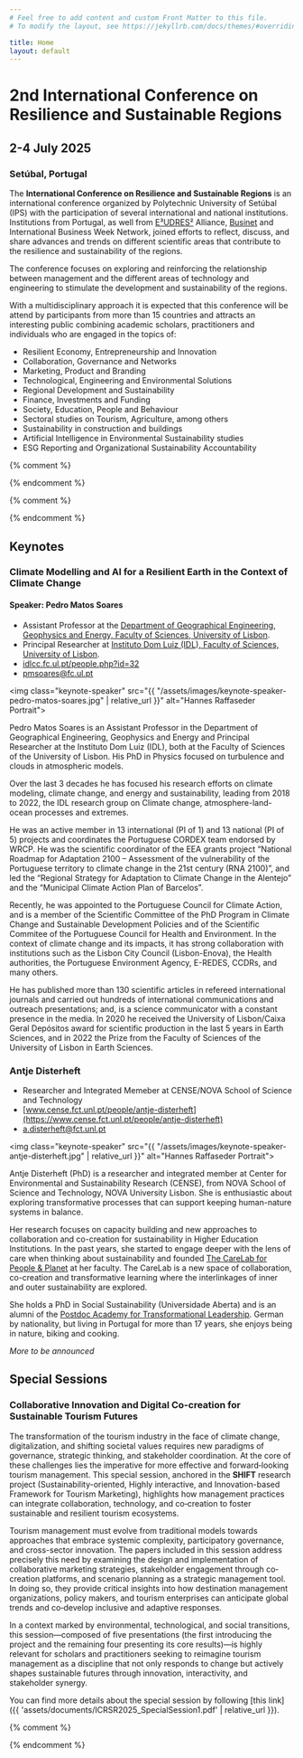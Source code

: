 ```yaml
---
# Feel free to add content and custom Front Matter to this file.
# To modify the layout, see https://jekyllrb.com/docs/themes/#overriding-theme-defaults

title: Home
layout: default
---
```


# 2nd International Conference on Resilience and Sustainable Regions

## 2-4 July 2025
### Setúbal, Portugal

The **International Conference on Resilience and Sustainable Regions** is an international conference organized by Polytechnic University of Setúbal (IPS) with the participation of several international and national institutions. Institutions from Portugal, as well from [E³UDRES²](https://eudres.eu/) Alliance, [Businet](https://www.businet.org.uk/) and International Business Week Network, joined efforts to reflect, discuss, and share advances and trends on different scientific areas that contribute to the resilience and sustainability of the regions.

The conference focuses on exploring and reinforcing the relationship between management and the different areas of technology and engineering to stimulate the development and sustainability of the regions.
 
With a multidisciplinary approach it is expected that this conference will be attend by participants from more than 15 countries and attracts an interesting public combining academic scholars, practitioners and individuals who are engaged in the topics of:
- Resilient Economy, Entrepreneurship and Innovation
- Collaboration, Governance and Networks
- Marketing, Product and Branding
- Technological, Engineering and Environmental Solutions
- Regional Development and Sustainability
- Finance, Investments and Funding
- Society, Education, People and Behaviour
- Sectoral studies on Tourism, Agriculture, among others
- Sustainability in construction and buildings
- Artificial Intelligence in Environmental Sustainability studies
- ESG Reporting and Organizational Sustainability Accountability

{% comment %}
<!-- ## Registration
Registration is now open. You can find all the details at the [Attending]({{ 'attending' | relative_url }}) page. -->
{% endcomment %}

{% comment %}
<!-- ## Submissions

### **Abstract Submission Deadline**: ~~8 September 2023~~ 2 October 2023
Abstracts submitted to the ICRSR 2023 will be reviewed by the scientific committees of the conference. The accepted abstracts will be published in the conference's **Abstracts Book**. 

[More details]({{ 'submissions/#abstracts' | relative_url }}) -->

<!-- ### **Full Paper Submission Deadline**: 4 December 2023
Authors of accepted and registed abstracts are also encouraged to submit a full paper to be reviewed by the scientific committees of the conference. The selected full papers will be published in the [Proceedings](https://www.mdpi.com/journal/proceedings) journal by MDPI.

[More details]({{ 'submissions/#fullpapers' | relative_url }}) -->
{% endcomment %}

<article id="keynotes" markdown="1">

## Keynotes

<section id="keynote1" markdown="1">

### Climate Modelling and AI for a Resilient Earth in the Context of Climate Change

#### Speaker: Pedro Matos Soares
- Assistant Professor at the [Department of Geographical Engineering, Geophysics and Energy, Faculty of Sciences, University of Lisbon](https://ciencias.ulisboa.pt/en/degge).
- Principal Researcher at [Instituto Dom Luiz (IDL), Faculty of Sciences, University of Lisbon](https://idl.ciencias.ulisboa.pt/).
- <i class="fa-solid fa-building-columns"></i> [idlcc.fc.ul.pt/people.php?id=32](https://idlcc.fc.ul.pt/people.php?id=32)
- <i class="fa-solid fa-envelope"></i> [pmsoares@fc.ul.pt](mailto:pmsoares@fc.ul.pt)

<img class="keynote-speaker" src="{{ "/assets/images/keynote-speaker-pedro-matos-soares.jpg" | relative_url }}" alt="Hannes Raffaseder Portrait">

Pedro Matos Soares is an Assistant Professor in the Department of Geographical Engineering, Geophysics and Energy and Principal Researcher at the Instituto Dom Luiz (IDL), both at the Faculty of Sciences of the University of Lisbon. His PhD in Physics focused on turbulence and clouds in atmospheric models.

Over the last 3 decades he has focused his research efforts on climate modeling, climate change, and energy and sustainability, leading from 2018 to 2022, the IDL research group on Climate change, atmosphere-land-ocean processes and extremes.

He was an active member in 13 international (PI of 1) and 13 national (PI of 5) projects and coordinates the Portuguese CORDEX team endorsed by WRCP. He was the scientific coordinator of the EEA grants project “National Roadmap for Adaptation 2100 – Assessment of the vulnerability of the Portuguese territory to climate change in the 21st century (RNA 2100)”, and led the “Regional Strategy for Adaptation to Climate Change in the Alentejo” and the “Municipal Climate Action Plan of Barcelos”.

Recently, he was appointed to the Portuguese Council for Climate Action, and is a member of the Scientific Committee of the PhD Program in Climate Change and Sustainable Development Policies and of the Scientific Commitee of the Portuguese Council for Health and Environment. In the context of climate change and its impacts, it has strong collaboration with institutions such as the Lisbon City Council (Lisbon-Enova), the Health authorities, the Portuguese Environment Agency, E-REDES, CCDRs, and many others.

He has published more than 130 scientific articles in refereed international journals and carried out hundreds of international communications and outreach presentations; and, is a science communicator with a constant presence in the media. In 2020 he received the University of Lisbon/Caixa Geral Depósitos award for scientific production in the last 5 years in Earth Sciences, and in 2022 the Prize from the Faculty of Sciences of the University of Lisbon in Earth Sciences.

</section>

<section id="keynote2" markdown="1">

### Antje Disterheft
- Researcher and Integrated Memeber at CENSE/NOVA School of Science and Technology
- <i class="fa-solid fa-building-columns"></i> [www.cense.fct.unl.pt/people/antje-disterheft](https://www.cense.fct.unl.pt/people/antje-disterheft)
- <i class="fa-solid fa-envelope"></i> [a.disterheft@fct.unl.pt](mailto:a.disterheft@fct.unl.pt)

<img class="keynote-speaker" src="{{ "/assets/images/keynote-speaker-antje-disterheft.jpg" | relative_url }}" alt="Hannes Raffaseder Portrait">

Antje Disterheft (PhD) is a researcher and integrated member at Center for Environmental and Sustainability Research (CENSE), from NOVA School of Science and Technology, NOVA University Lisbon. She is enthusiastic about exploring transformative processes that can support keeping human-nature systems in balance.

Her research focuses on capacity building and new approaches to collaboration and co-creation for sustainability in Higher Education Institutions. In the past years, she started to engage deeper with the lens of care when thinking about sustainability and founded [The CareLab for People & Planet](https://the-care-lab.org) at her faculty. The CareLab is a new space of collaboration, co-creation and transformative learning where the interlinkages of inner and outer sustainability are explored.

She holds a PhD in Social Sustainability (Universidade Aberta) and is an alumni of the [Postdoc Academy for Transformational Leadership](https://www.bosch-stiftung.de/en/project/postdoc-academy-transformational-leadership). German by nationality, but living in Portugal for more than 17 years, she enjoys being in nature, biking and cooking.

</section>

*More to be announced*
</article>

<article id="specialsessions" markdown="1">

## Special Sessions

<section id="roundtable1" markdown="1">

### Collaborative Innovation and Digital Co-creation for Sustainable Tourism Futures
The transformation of the tourism industry in the face of climate change, digitalization, and shifting societal values requires new paradigms of governance, strategic thinking, and stakeholder coordination. At the core of these challenges lies the imperative for more effective and forward‐looking tourism management. This special session, anchored in the **SHIFT** research project (Sustainability-oriented, Highly interactive, and Innovation-based Framework for Tourism Marketing), highlights how management practices can integrate collaboration, technology, and co‐creation to foster sustainable and resilient tourism ecosystems.

Tourism management must evolve from traditional models towards approaches that embrace systemic complexity, participatory governance, and cross-sector innovation. The papers included in this session address precisely this need by examining the design and implementation of collaborative marketing strategies, stakeholder engagement through co‐creation platforms, and scenario planning as a strategic management tool. In doing so, they provide critical insights into how destination management organizations, policy makers, and tourism enterprises can anticipate global trends and co‐develop inclusive and adaptive responses.

In a context marked by environmental, technological, and social transitions, this session—composed of five presentations (the first introducing the project and the remaining four presenting its core results)—is highly relevant for scholars and practitioners seeking to reimagine tourism management as a discipline that not only responds to change but actively shapes sustainable futures through innovation, interactivity, and stakeholder synergy.

You can find more details about the special session by following [this link]({{ 'assets/documents/ICRSR2025_SpecialSession1.pdf' | relative_url }}).
</section>
</article>

{% comment %}
<!-- <article id="roundtables" markdown="1">

## Round Table

<section id="roundtable1" markdown="1">

### Entrepreneurship and Innovation - PhD Students (São Paulo University)

***Room [Google Meet](https://meet.google.com/uqx-zyaf-bnc)***

**Title**: Reflexos do comportamento empreendedor em Effectuation sobre Capacidades Dinâmicas: uma revisão bibliográfica.  
**Author**: Frederico Eugênio Fernandes Filho  
**Contact**: [fredfernandes@usp.br](mailto:fredfernandes@usp.br)  
 
**Title**: Sustentabilidade da tecnologia de produção de carne cultivada – Revisão de Literatura.  
**Authors**: Camila Keila Magno Leonel and Bruno Cesar Porsani Mangili  
**Contacts**: [camila.leonel@usp.br](mailto:camila.leonel@usp.br) and [bruno.mangili@usp.br](mailto:bruno.mangili@usp.br)  
 
**Title**: Innovations on the Altitude simulators technologies: A patent review.  
**Author**: Yan Figueiredo Foresti  
**Contact**: [yan.foresti@alumni.usp.br](mailto:yan.foresti@alumni.usp.br)  
 
**Title**: A relação do Capital Intelectual com Desempenho Operacional: uma análise de empresas listadas na China durante a pandemia de COVID-19  
**Author**: Victor Haruo Nitatori Rodrigues Lourenço  
**Contact**: [victor.haruo@usp.br](mailto:victor.haruo@usp.br)  
 
**Title**: How cyber security measures help SMEs in their internationalization.  
**Author**: Steve Egnonvi Senade  
**Contact**: [steve.senade@usp.br](mailto:steve.senade@usp.br)  
 
**Title**: Relação entre empreendedorismo e Indicações Geográficas: uma revisão da literatura  
**Authors**: Laís Marques da Silva and Estefânia Portomeo Cancado Lemos  
**Contacts**: [laissilva@usp.br](mailto:laissilva@usp.br) and [estefania@acads.com.br](mailto:estefania@acads.com.br)


</section>

<section id="roundtable2" markdown="1">

### Resilience and Sustainability in Events: Innovative Approaches for Tourist Destinations

***Room C1.13***

**Round Table Description**: Event tourism is an essential contributor to the economic development and promotion of international tourist destinations. However, events frequently find obstacles resulting from economic, social, and environmental factors. The primary objective of this roundtable discussion is to explore the ways in which events can incorporate sustainability and resilience principles, thereby fostering the development of dynamic and resilient tourism destinations. Speakers will engage in a discourse regarding new methods to mitigate emerging risks, ensure long-term viability, and stimulate tourism in challenging regions.
 
**Discussion Topics**: Resilience strategies employed in events to address environmental and social challenges; the positive effects that environmentally responsible event planning can have on tourist destinations; case studies of tourist destinations where the integration of sustainability and resilience into events has been executed successfully; stakeholders’ partnerships to promote resilience and sustainability in tourism destinations.
 
**Round table participants**: Francisco Silva (Adjunct Professor at the “ESHTE - Escola Superior de Hotelaria e Turismo do Estoril”, specialist in regional and urban planning, and tourism and leisure), Susana Gonçalves (Adjunct Professor at the “ESHTE - Escola Superior de Hotelaria e Turismo do Estoril”, specialist in tourism and events) and Cláudia Caetano (President of the Tourist Entertainment section of “APECATE – Portuguese Association of Congress, Tourist Entertainment and Events Companies”).
 
**Moderator**: Filipe Segurado Severino (Post-Doctoral Fellow of the SHIFT project; Invited Adjunct Professor at “ESHTE - Escola Superior de Hotelaria e Turismo do Estoril”, specialist in tourism and events)

</section>

</article> -->
{% endcomment %}
